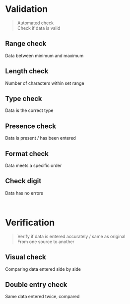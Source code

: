 # Validation

> Automated check \
> Check if data is valid

## Range check

Data between minimum and maximum

## Length check

Number of characters within set range

## Type check

Data is the correct type

## Presence check

Data is present / has been entered

## Format check

Data meets a specific order

## Check digit

Data has no errors

<br>

# Verification

> Verify if data is entered accurately / same as original \
> From one source to another

## Visual check

Comparing data entered side by side

## Double entry check

Same data entered twice, compared
